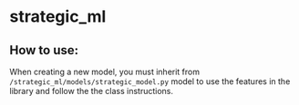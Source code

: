 # strategic_ml

## How to use:

When creating a new model, you must inherit from `/strategic_ml/models/strategic_model.py` model to use the features in the library and follow the the class instructions. 
